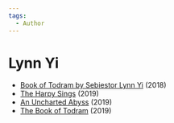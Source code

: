 ```yaml
---
tags:
  - Author
---
```


# Lynn Yi

- [Book of Todram by Sebiestor Lynn Yi](./bookoftodrambysebiestorlynnui.md) (2018)
- [The Harpy Sings](./theharpysings.md) (2019)
- [An Uncharted Abyss](./anunchartedabyss.md) (2019)
- [The Book of Todram](./thebookoftodram.md) (2019)